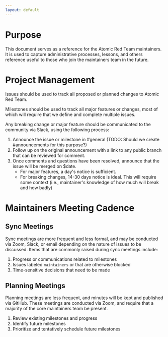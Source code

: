 ```yaml
---
layout: default
---
```


# Purpose
This document serves as a reference for the Atomic Red Team maintainers. It is used to capture administrative processes, lessons, and others reference useful to those who join the maintainers team in the future. 

# Project Management 
Issues should be used to track all proposed or planned changes to Atomic Red Team. 

Milestones should be used to track all major features or changes, most of which will require that we define and complete multiple issues.

Any breaking change or major feature should be communicated to the community via Slack, using the following process:

1. Announce the issue or milestone in #general (TODO: Should we create #announcements for this purpose?)
2. Follow up on the original announcement with a link to any public branch that can be reviewed for comment.
3. Once comments and questions have been resolved, announce that the issue will be merged on $date.
    * For major features, a day's notice is sufficient. 
    * For breaking changes, 14-30 days notice is ideal. This will require some context (i.e., maintainer's knowledge of how much will break and how badly)

# Maintainers Meeting Cadence

## Sync Meetings
Sync meetings are more frequent and less formal, and may be conducted via Zoom, Slack, or email depending on the nature of issues to be discussed. Items that are commonly raised during sync meetings include: 

1. Progress or communications related to milestones
1. Issues labeled `maintainers` or that are otherwise blocked
2. Time-sensitive decisions that need to be made

## Planning Meetings
Planning meetings are less frequent, and minutes will be kept and published via GitHub. These meetings are conducted via Zoom, and require that a majority of the core maintainers team be present. 

1. Review existing milestones and progress
2. Identify future milestones
3. Prioritize and tentatively schedule future milestones
